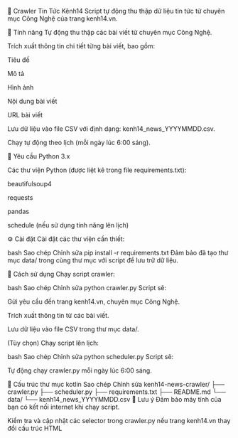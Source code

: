 📰 Crawler Tin Tức Kênh14
Script tự động thu thập dữ liệu tin tức từ chuyên mục Công Nghệ của trang kenh14.vn.

🚀 Tính năng
Tự động thu thập các bài viết từ chuyên mục Công Nghệ.

Trích xuất thông tin chi tiết từng bài viết, bao gồm:

Tiêu đề

Mô tả

Hình ảnh

Nội dung bài viết

URL bài viết

Lưu dữ liệu vào file CSV với định dạng: kenh14_news_YYYYMMDD.csv.

Chạy tự động theo lịch (mỗi ngày lúc 6:00 sáng).

🧰 Yêu cầu
Python 3.x

Các thư viện Python (được liệt kê trong file requirements.txt):

beautifulsoup4

requests

pandas

schedule (nếu sử dụng tính năng lên lịch)

⚙️ Cài đặt
Cài đặt các thư viện cần thiết:

bash
Sao chép
Chỉnh sửa
pip install -r requirements.txt
Đảm bảo đã tạo thư mục data/ trong cùng thư mục với script để lưu trữ dữ liệu.

📝 Cách sử dụng
Chạy script crawler:

bash
Sao chép
Chỉnh sửa
python crawler.py
Script sẽ:

Gửi yêu cầu đến trang kenh14.vn, chuyên mục Công Nghệ.

Trích xuất thông tin từ các bài viết.

Lưu dữ liệu vào file CSV trong thư mục data/.

(Tùy chọn) Chạy script lên lịch:

bash
Sao chép
Chỉnh sửa
python scheduler.py
Script sẽ:

Tự động chạy crawler.py mỗi ngày lúc 6:00 sáng.

📁 Cấu trúc thư mục
kotlin
Sao chép
Chỉnh sửa
kenh14-news-crawler/
├── crawler.py
├── scheduler.py
├── requirements.txt
├── README.md
└── data/
    └── kenh14_news_YYYYMMDD.csv
📌 Lưu ý
Đảm bảo máy tính của bạn có kết nối internet khi chạy script.

Kiểm tra và cập nhật các selector trong crawler.py nếu trang kenh14.vn thay đổi cấu trúc HTML
